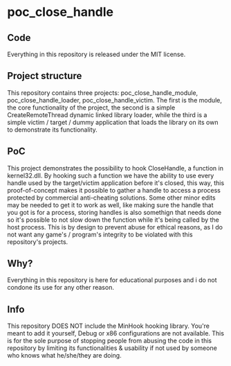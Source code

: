 
# poc_close_handle

## Code
Everything in this repository is released under the MIT license.

## Project structure
This repository contains three projects: poc_close_handle_module, poc_close_handle_loader, poc_close_handle_victim. The first is the module, the core functionality of the project, the second is a simple CreateRemoteThread dynamic linked library loader, while the third is a simple victim / target / dummy application that loads the library on its own to demonstrate its functionality. 

## PoC
This project demonstrates the possibility to hook CloseHandle, a function in kernel32.dll. By hooking such a function we have the ability to use every handle used by the target/victim application before it's closed, this way, this proof-of-concept makes it possible to gather a handle to access a process protected by commercial anti-cheating solutions. Some other minor edits may be needed to get it to work as well, like making sure the handle that you got is for a process, storing handles is also somethign that needs done so it's possible to not slow down the function while it's being called by the host process. This is by design to prevent abuse for ethical reasons, as I do not want any game's / program's integrity to be violated with this repository's projects.

## Why?
Everything in this repository is here for educational purposes and i do not condone its use for any other reason.

## Info
This repository DOES NOT include the MinHook hooking library. You're meant to add it yourself, Debug or x86 configurations are not available. This is for the sole purpose of stopping people from abusing the code in this repository by limiting its functionalities & usability if not used by someone who knows what he/she/they are doing.
